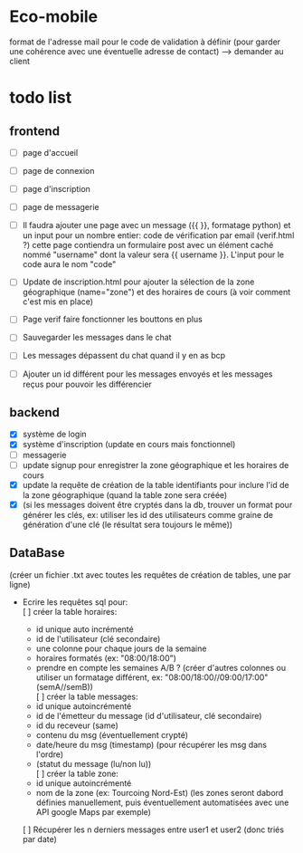 # Eco-mobile


format de l'adresse mail pour le code de validation à définir (pour garder une cohérence avec une éventuelle adresse de contact) --> demander au client 

# todo list
## frontend
- [ ] page d'accueil  
- [ ] page de connexion  
- [ ] page d'inscription  
- [ ] page de messagerie
- [ ] Il faudra ajouter une page avec un message ({{ }}, formatage python) et un input pour un nombre entier: code de vérification par email (verif.html ?)
cette page contiendra un formulaire post avec un élément caché nommé "username" dont la valeur sera {{ username }}. L'input pour le code aura le nom "code"
- [ ] Update de inscription.html pour ajouter la sélection de la zone géographique (name="zone") et des horaires de cours (à voir comment c'est mis en place)

- [ ] Page verif faire fonctionner les bouttons en plus
- [ ] Sauvegarder les messages dans le chat
- [ ] Les messages dépassent du chat quand il y en as bcp
- [ ] Ajouter un id différent pour les messages envoyés et les messages reçus pour pouvoir les différencier

## backend
- [x] système de login
- [x] système d'inscription (update en cours mais fonctionnel)
- [ ] messagerie
- [ ] update signup pour enregistrer la zone géographique et les horaires de cours
- [x] update la requête de création de la table identifiants pour inclure l'id de la zone géographique (quand la table zone sera créée)
- [x] (si les messages doivent être cryptés dans la db, trouver un format pour générer les clés, ex: utiliser les id des utilisateurs comme graine de génération d'une clé (le résultat sera toujours le même))

## DataBase
(créer un fichier .txt avec toutes les requêtes de création de tables, une par ligne)  
- Ecrire les requêtes sql pour:  
  [ ] créer la table horaires:  
    - id unique auto incrémenté  
    - id de l'utilisateur (clé secondaire)  
    - une colonne pour chaque jours de la semaine  
    - horaires formatés (ex: "08:00/18:00")  
    - prendre en compte les semaines A/B ? (créer d'autres colonnes ou utiliser un formatage différent, ex: "08:00/18:00//09:00/17:00" (semA//semB))  
  [ ] créer la table messages:  
    - id unique autoincrémenté  
    - id de l'émetteur du message (id d'utilisateur, clé secondaire)  
    - id du receveur (same)  
    - contenu du msg (éventuellement crypté)  
    - date/heure du msg (timestamp) (pour récupérer les msg dans l'ordre)  
    - (statut du message (lu/non lu))  
  [ ] créer la table zone:  
    - id unique autoincrémenté  
    - nom de la zone (ex: Tourcoing Nord-Est) (les zones seront dabord définies manuellement, puis éventuellement automatisées avec une API google Maps par exemple)  

  [ ] Récupérer les n derniers messages entre user1 et user2 (donc triés par date)  


